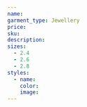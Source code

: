 ```yaml
---
name:
garment_type: Jewellery
price:
sku:
description:
sizes:
  - 2.4
  - 2.6
  - 2.8
styles:
  - name:
    color:
    image:
---
```


